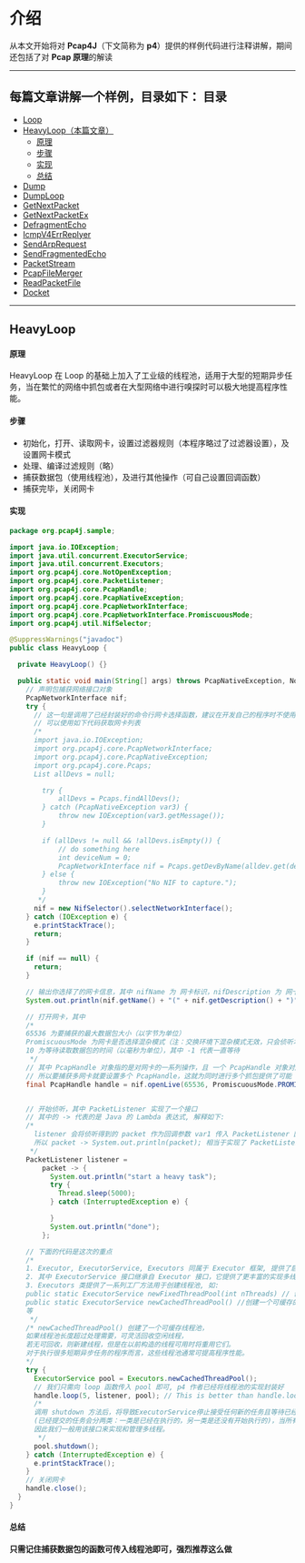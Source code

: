 介绍
======

从本文开始将对 **Pcap4J**（下文简称为 **p4**）提供的样例代码进行注释讲解，期间还包括了对 **Pcap 原理**的解读

****

每篇文章讲解一个样例，目录如下：
目录
-----
- [Loop](./2-sample-Loop.md)
- [HeavyLoop（本篇文章）](#HeavyLoop)
  - [原理](#原理)
  - [步骤](#步骤)
  - [实现](#实现)
  - [总结](#总结)
- [Dump](./4-sample-Dump.md)
- [DumpLoop](./5-sample-DumpLoop.md)
- [GetNextPacket](./6-sample-GetNextPacket.md)
- [GetNextPacketEx](./7-sample-GetNextPacketEx.md)
- [DefragmentEcho](./8-sample-DefragmentEcho.md)
- [IcmpV4ErrReplyer](./9-sample-IcmpV4ErrReplyer.md)
- [SendArpRequest](./10-sample-SendArpRequest.md)
- [SendFragmentedEcho](./11-sample-SendFragmentedEcho.md)
- [PacketStream](./12-sample-PacketStream.md)
- [PcapFileMerger](./13-sample-PcapFileMerger.md)
- [ReadPacketFile](./14-sample-ReadPacketFile.md)
- [Docket](./15-sample-Docket.md)

****

HeavyLoop
------

#### 原理 #####

HeavyLoop 在 Loop 的基础上加入了工业级的线程池，适用于大型的短期异步任务，当在繁忙的网络中抓包或者在大型网络中进行嗅探时可以极大地提高程序性能。

#### 步骤 #####

- 初始化，打开、读取网卡，设置过滤器规则（本程序略过了过滤器设置），及设置网卡模式
- 处理、编译过滤规则（略）
- 捕获数据包（使用线程池），及进行其他操作（可自己设置回调函数）
- 捕获完毕，关闭网卡

#### 实现 #####

```java
package org.pcap4j.sample;

import java.io.IOException;
import java.util.concurrent.ExecutorService;
import java.util.concurrent.Executors;
import org.pcap4j.core.NotOpenException;
import org.pcap4j.core.PacketListener;
import org.pcap4j.core.PcapHandle;
import org.pcap4j.core.PcapNativeException;
import org.pcap4j.core.PcapNetworkInterface;
import org.pcap4j.core.PcapNetworkInterface.PromiscuousMode;
import org.pcap4j.util.NifSelector;

@SuppressWarnings("javadoc")
public class HeavyLoop {

  private HeavyLoop() {}

  public static void main(String[] args) throws PcapNativeException, NotOpenException {
    // 声明包捕获网络接口对象
    PcapNetworkInterface nif;
    try {
      // 这一句是调用了已经封装好的命令行网卡选择函数，建议在开发自己的程序时不使用这个函数
      // 可以使用如下代码获取网卡列表
      /*
      import java.io.IOException;
      import org.pcap4j.core.PcapNetworkInterface;
      import org.pcap4j.core.PcapNativeException;
      import org.pcap4j.core.Pcaps;
      List allDevs = null;

        try {
            allDevs = Pcaps.findAllDevs();
        } catch (PcapNativeException var3) {
            throw new IOException(var3.getMessage());
        }

        if (allDevs != null && !allDevs.isEmpty()) {
            // do something here
            int deviceNum = 0;
            PcapNetworkInterface nif = Pcaps.getDevByName(alldev.get(deviceNum).getName());
        } else {
            throw new IOException("No NIF to capture.");
        }
       */
      nif = new NifSelector().selectNetworkInterface();
    } catch (IOException e) {
      e.printStackTrace();
      return;
    }

    if (nif == null) {
      return;
    }

    // 输出你选择了的网卡信息，其中 nifName 为 网卡标识，nifDescription 为 网卡显示名称
    System.out.println(nif.getName() + "(" + nif.getDescription() + ")");

    // 打开网卡，其中
    /*
    65536 为要捕获的最大数据包大小（以字节为单位）
    PromiscuousMode 为网卡是否选择混杂模式（注：交换环境下混杂模式无效，只会侦听本广播网段的数据包）
    10 为等待读取数据包的时间（以毫秒为单位），其中 -1 代表一直等待
     */
    // 其中 PcapHandle 对象指的是对网卡的一系列操作，且 一个 PcapHandle 对象对应抓一个网卡的报文
    // 所以要捕获多网卡就要设置多个 PcapHandle，这就为同时进行多个抓包提供了可能
    final PcapHandle handle = nif.openLive(65536, PromiscuousMode.PROMISCUOUS, 10);


    // 开始侦听，其中 PacketListener 实现了一个接口
    // 其中的 -> 代表的是 Java 的 Lambda 表达式, 解释如下:
    /*
      listener 会将侦听得到的 packet 作为回调参数 var1 传入 PacketListener 回调函数 void gotPacket(PcapPacket var1); 中
      所以 packet -> System.out.println(packet); 相当于实现了 PacketListener 接口, 其中实现的回调函数为 {} 中的代码
     */
    PacketListener listener =
        packet -> {
          System.out.println("start a heavy task");
          try {
            Thread.sleep(5000);
          } catch (InterruptedException e) {

          }
          System.out.println("done");
        };

    // 下面的代码是这次的重点
    /*
    1. Executor, ExecutorService, Executors 同属于 Executor 框架, 提供了启动, 管理和调度线程/线程池的接口和操作
    2. 其中 ExecutorService 接口继承自 Executor 接口，它提供了更丰富的实现多线程的方法, 比如其中包括了使用 shutdown 方法来平滑地广播线程池
    3. Executors 类提供了一系列工厂方法用于创建线程池, 如:
    public static ExecutorService newFixedThreadPool(int nThreads) // 创建固定数目线程的线程池。
    public static ExecutorService newCachedThreadPool() //创建一个可缓存的线程池
    等
     */
    /* newCachedThreadPool() 创建了一个可缓存线程池，
    如果线程池长度超过处理需要，可灵活回收空闲线程，
    若无可回收，则新建线程，但是在以前构造的线程可用时将重用它们。
    对于执行很多短期异步任务的程序而言，这些线程池通常可提高程序性能。
    */
    try {
      ExecutorService pool = Executors.newCachedThreadPool();
      // 我们只需向 loop 函数传入 pool 即可, p4 作者已经将线程池的实现封装好
      handle.loop(5, listener, pool); // This is better than handle.loop(5, listener);
      /*
      调用 shutdown 方法后，将导致ExecutorService停止接受任何新的任务且等待已经提交的任务执行完成
      (已经提交的任务会分两类：一类是已经在执行的，另一类是还没有开始执行的)，当所有已经提交的任务执行完毕后将会关闭ExecutorService
      因此我们一般用该接口来实现和管理多线程。
       */
      pool.shutdown();
    } catch (InterruptedException e) {
      e.printStackTrace();
    }
    // 关闭网卡
    handle.close();
  }
}

```

#### 总结 #####

**只需记住捕获数据包的函数可传入线程池即可，强烈推荐这么做**